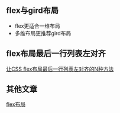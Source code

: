 ## flex与gird布局

- flex更适合一维布局
- 多维布局更推荐gird布局

## flex布局最后一行列表左对齐

[让CSS flex布局最后一行列表左对齐的N种方法](https://www.zhangxinxu.com/wordpress/2019/08/css-flex-last-align/)

## 其他文章

[flex布局](https://www.zhangxinxu.com/wordpress/2018/10/display-flex-css3-css/)
